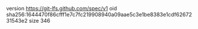 version https://git-lfs.github.com/spec/v1
oid sha256:1644470f86cfff1e7c7fc219908940a09aae5c3e1be8383e1cdf6267231543e2
size 346
